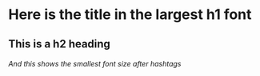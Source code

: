 # Here is the title in the largest h1 font

## This is a h2 heading

###### And this shows the smallest font size after hashtags
